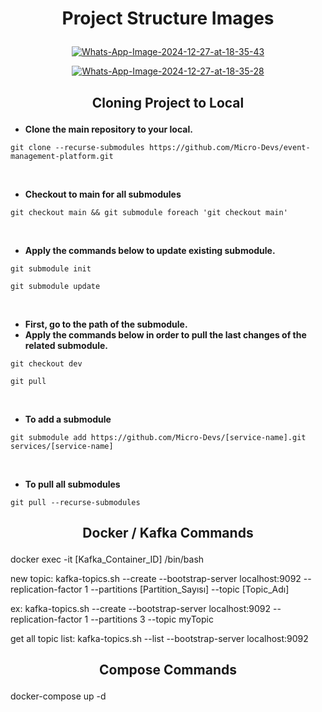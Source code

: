 # <p align="center"> Project Structure Images </p>

<p align="center"> 
  <a href="https://ibb.co/fXFd2RS"><img src="https://i.ibb.co/qDjYdGn/Whats-App-Image-2024-12-27-at-18-35-43.jpg" alt="Whats-App-Image-2024-12-27-at-18-35-43" border="0"></a>
</p>
<p align="center"> 
  <a href="https://ibb.co/dDrrdG6"><img src="https://i.ibb.co/FzKKSgJ/Whats-App-Image-2024-12-27-at-18-35-28.jpg" alt="Whats-App-Image-2024-12-27-at-18-35-28" border="0"></a>
</p>

## <p align="center"> Cloning Project to Local </p>

- <strong> Clone the main repository to your local. </strong>
```
git clone --recurse-submodules https://github.com/Micro-Devs/event-management-platform.git
```

<br/>

- <strong> Checkout to main for all submodules </strong>
```
git checkout main && git submodule foreach 'git checkout main'
```

<br/>

- <strong> Apply the commands below to update existing submodule. </strong>

```
git submodule init
```
```
git submodule update
```

<br/>

- <strong> First, go to the path of the submodule. </strong>
- <strong> Apply the commands below in order to pull the last changes of the related submodule. </strong>

```
git checkout dev
```
```
git pull
```

<br/>

- <strong> To add a submodule </strong>

```
git submodule add https://github.com/Micro-Devs/[service-name].git services/[service-name]
```

<br/>

- <strong> To pull all submodules </strong>

```
git pull --recurse-submodules
```


## <p align="center"> Docker / Kafka Commands </p>
docker exec -it [Kafka_Container_ID] /bin/bash

new topic: kafka-topics.sh --create --bootstrap-server localhost:9092 --replication-factor 1 --partitions [Partition_Sayısı] --topic [Topic_Adı]

ex: kafka-topics.sh --create --bootstrap-server localhost:9092 --replication-factor 1 --partitions 3 --topic myTopic

get all topic list: kafka-topics.sh --list --bootstrap-server localhost:9092

## <p align="center"> Compose Commands </p>
docker-compose up -d